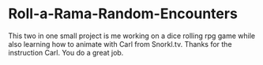 # Roll-a-Rama-Random-Encounters
This two in one small project is me working on a dice rolling rpg game while also learning how to animate with Carl from Snorkl.tv.
Thanks for the instruction Carl. You do a great job.
